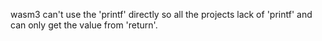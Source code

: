 wasm3 can't use the 'printf' directly so all the projects lack of 'printf' and can only get the value from 'return'.